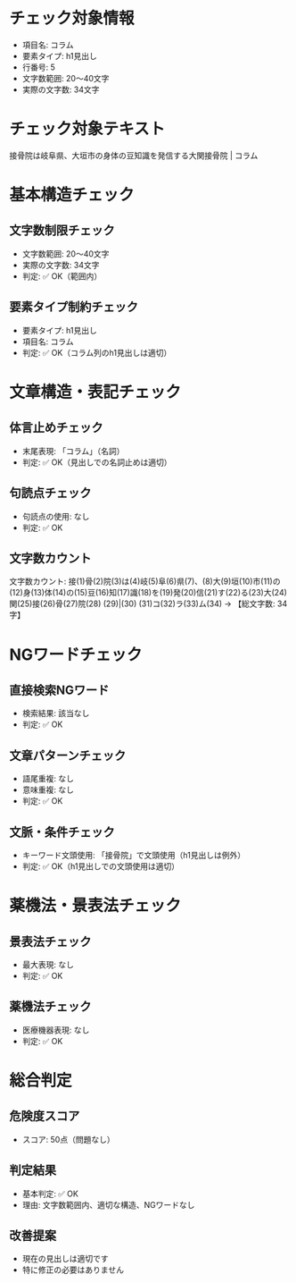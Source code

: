 # チェック対象情報

- 項目名: コラム
- 要素タイプ: h1見出し
- 行番号: 5
- 文字数範囲: 20～40文字
- 実際の文字数: 34文字

# チェック対象テキスト

接骨院は岐阜県、大垣市の身体の豆知識を発信する大関接骨院 | コラム

# 基本構造チェック

## 文字数制限チェック
- 文字数範囲: 20～40文字
- 実際の文字数: 34文字
- 判定: ✅ OK（範囲内）

## 要素タイプ制約チェック
- 要素タイプ: h1見出し
- 項目名: コラム
- 判定: ✅ OK（コラム列のh1見出しは適切）

# 文章構造・表記チェック

## 体言止めチェック
- 末尾表現: 「コラム」（名詞）
- 判定: ✅ OK（見出しでの名詞止めは適切）

## 句読点チェック
- 句読点の使用: なし
- 判定: ✅ OK

## 文字数カウント
文字数カウント: 接(1)骨(2)院(3)は(4)岐(5)阜(6)県(7)、(8)大(9)垣(10)市(11)の(12)身(13)体(14)の(15)豆(16)知(17)識(18)を(19)発(20)信(21)す(22)る(23)大(24)関(25)接(26)骨(27)院(28) (29)|(30) (31)コ(32)ラ(33)ム(34) → 【総文字数: 34字】

# NGワードチェック

## 直接検索NGワード
- 検索結果: 該当なし
- 判定: ✅ OK

## 文章パターンチェック
- 語尾重複: なし
- 意味重複: なし
- 判定: ✅ OK

## 文脈・条件チェック
- キーワード文頭使用: 「接骨院」で文頭使用（h1見出しは例外）
- 判定: ✅ OK（h1見出しでの文頭使用は適切）

# 薬機法・景表法チェック

## 景表法チェック
- 最大表現: なし
- 判定: ✅ OK

## 薬機法チェック
- 医療機器表現: なし
- 判定: ✅ OK

# 総合判定

## 危険度スコア
- スコア: 50点（問題なし）

## 判定結果
- 基本判定: ✅ OK
- 理由: 文字数範囲内、適切な構造、NGワードなし

## 改善提案
- 現在の見出しは適切です
- 特に修正の必要はありません
